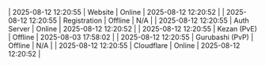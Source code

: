 | 2025-08-12 12:20:55 | Website | Online | 2025-08-12 12:20:52 |
| 2025-08-12 12:20:55 | Registration | Offline | N/A |
| 2025-08-12 12:20:55 | Auth Server | Online | 2025-08-12 12:20:52 |
| 2025-08-12 12:20:55 | Kezan (PvE) | Offline | 2025-08-03 17:58:02 |
| 2025-08-12 12:20:55 | Gurubashi (PvP) | Offline | N/A |
| 2025-08-12 12:20:55 | Cloudflare | Online | 2025-08-12 12:20:52 |
